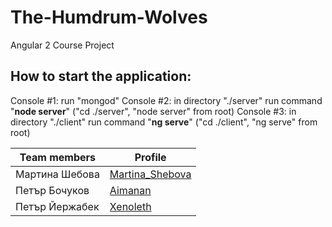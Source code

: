 # The-Humdrum-Wolves
Angular 2 Course Project

## How to start the application:
Console #1: run "mongod"
Console #2: in directory "./server" run command "**node server**" ("cd ./server", "node server" from root)
Console #3: in directory "./client" run command "**ng serve**" ("cd ./client", "ng serve" from root)

Team members | Profile
------------ | -------- | 
Мартина Шебова | [Martina_Shebova](http://telerikacademy.com/Users/Martina_Shebova)|
Петър Бочуков | [Aimanan](http://telerikacademy.com/Users/Aimanan) |
Петър Йержабек | [Xenoleth](http://telerikacademy.com/Users/Xenoleth) |